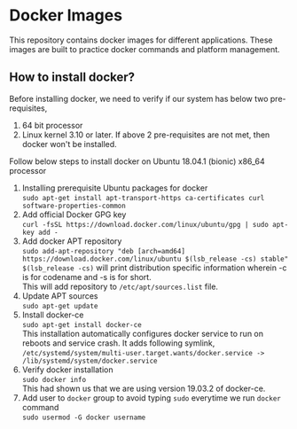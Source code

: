 # Docker Images
This repository contains docker images for different applications. These images are built to practice docker commands and platform management.

## How to install docker?
Before installing docker, we need to verify if our system has below two pre-requisites,
1. 64 bit processor
2. Linux kernel 3.10 or later.
If above 2 pre-requisites are not met, then docker won't be installed.

Follow below steps to install docker on Ubuntu 18.04.1 \(bionic\) x86_64 processor
1. Installing prerequisite Ubuntu packages for docker <br>
   `sudo apt-get install apt-transport-https ca-certificates curl software-properties-common`
2. Add official Docker GPG key <br>
   `curl -fsSL https://download.docker.com/linux/ubuntu/gpg | sudo apt-key add -`
3. Add docker APT repository <br>
   `sudo add-apt-repository "deb [arch=amd64] https://download.docker.com/linux/ubuntu $(lsb_release -cs) stable"` <br>
   `$(lsb_release -cs)` will print distribution specific information wherein -c is for codename and -s is for short. <br>
   This will add repository to `/etc/apt/sources.list` file.
4. Update APT sources <br>
   `sudo apt-get update`
5. Install docker-ce <br>
   `sudo apt-get install docker-ce` <br>
   This installation automatically configures docker service to run on reboots and service crash. It adds following symlink, <br>
   `/etc/systemd/system/multi-user.target.wants/docker.service -> /lib/systemd/system/docker.service`
6. Verify docker installation <br>
   `sudo docker info` <br>
   This had shown us that we are using version 19.03.2 of docker-ce.
7. Add user to `docker` group to avoid typing `sudo` everytime we run `docker` command <br>
   `sudo usermod -G docker username`

